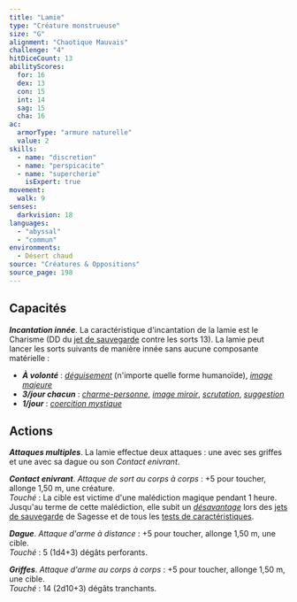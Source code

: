 ```yaml
---
title: "Lamie"
type: "Créature monstrueuse"
size: "G"
alignment: "Chaotique Mauvais"
challenge: "4"
hitDiceCount: 13
abilityScores:
  for: 16
  dex: 13
  con: 15
  int: 14
  sag: 15
  cha: 16
ac:
  armorType: "armure naturelle"
  value: 2
skills:
  - name: "discretion"
  - name: "perspicacite"
  - name: "supercherie"
    isExpert: true
movement:
  walk: 9
senses:
  darkvision: 18
languages:
  - "abyssal"
  - "commun"
environments:
  - Désert chaud
source: "Créatures & Oppositions"
source_page: 198
---
```

## Capacités
_**Incantation innée**_. La caractéristique d'incantation de la lamie est le Charisme (DD du [jet de sauvegarde](/utiliser-les-caracteristiques/#jets-de-sauvegarde) contre les sorts 13). La lamie peut lancer les sorts suivants de manière innée sans aucune composante matérielle :
* _**À volonté**_ : [_déguisement_](/grimoire/deguisement/) (n'importe quelle forme humanoïde), [_image majeure_](/grimoire/image-majeure/)
* _**3/jour chacun**_ : [_charme-personne_](/grimoire/charme-personne/), [_image miroir_](/grimoire/image-miroir/), [_scrutation_](/grimoire/scrutation/), [_suggestion_](/grimoire/suggestion/)
* _**1/jour**_ : [_coercition mystique_](/grimoire/coercition-mystique/)

## Actions
_**Attaques multiples**_. La lamie effectue deux attaques : une avec ses griffes et une avec sa dague ou son _Contact enivrant_.

_**Contact enivrant**_. _Attaque de sort au corps à corps_ : +5 pour toucher, allonge 1,50 m, une créature.  
_Touché_ : La cible est victime d'une malédiction magique pendant 1 heure. Jusqu'au terme de cette malédiction, elle subit un [_désavantage_](/utiliser-les-caracteristiques/#avantage-et-desavantage) lors des [jets de sauvegarde](/utiliser-les-caracteristiques/#jets-de-sauvegarde) de Sagesse et de tous les [tests de caractéristiques](/utiliser-les-caracteristiques/#tests-de-caracteristique).

_**Dague**_. _Attaque d'arme à distance_ : +5 pour toucher, allonge 1,50 m, une cible.  
_Touché_ : 5 (1d4+3) dégâts perforants.

_**Griffes**_. _Attaque d'arme au corps à corps_ : +5 pour toucher, allonge 1,50 m, une cible.  
_Touché_ : 14 (2d10+3) dégâts tranchants.
